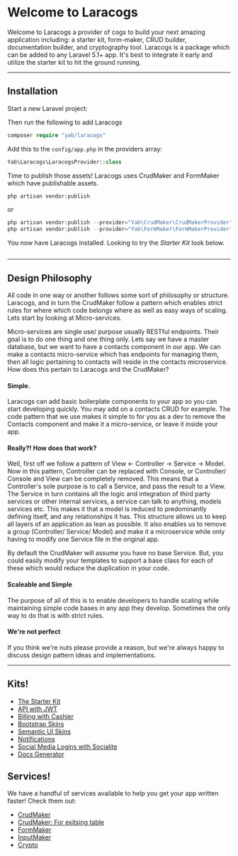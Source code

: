 # Welcome to Laracogs

Welcome to Laracogs a provider of cogs to build your next amazing application including: a starter kit, form-maker, CRUD builder, documentation builder, and cryptography tool.
Laracogs is a package which can be added to any Laravel 5.1+ app. It's best to integrate it early and utilize the starter kit to hit the ground running.

----

## Installation

Start a new Laravel project:

Then run the following to add Laracogs
```php
composer require "yab/laracogs"
```

Add this to the `config/app.php` in the providers array:
```php
Yab\Laracogs\LaracogsProvider::class
```

Time to publish those assets! Laracogs uses CrudMaker and FormMaker which have publishable assets.
```php
php artisan vendor:publish
```
or
```php
php artisan vendor:publish --provider="Yab\CrudMaker\CrudMakerProvider"
php artisan vendor:publish --provider="Yab\FormMaker\FormMakerProvider"
```


You now have Laracogs installed. Looking to try the *Starter Kit* look below.

<div class="thumbnail">
    <a href="/docs/img/screen1.jpg"><img alt="" src="/docs/img/screen1.jpg" /></a>
</div>
<div class="row">
    <div class="col-md-6">
        <div class="thumbnail">
            <a href="/docs/img/screen2.jpg"><img alt="" src="/docs/img/screen2.jpg" /></a>
        </div>
    </div>
    <div class="col-md-6">
        <div class="thumbnail">
            <a href="/docs/img/screen3.jpg"><img alt="" src="/docs/img/screen3.jpg" /></a>
        </div>
    </div>
</div>
<div class="row">
    <div class="col-md-6">
        <div class="thumbnail">
            <a href="/docs/img/screen4.jpg"><img alt="" src="/docs/img/screen4.jpg" /></a>
        </div>
    </div>
    <div class="col-md-6">
        <div class="thumbnail">
            <a href="/docs/img/screen5.jpg"><img alt="" src="/docs/img/screen5.jpg" /></a>
        </div>
    </div>
</div>

----

## Design Philosophy

All code in one way or another follows some sort of philosophy or structure. Laracogs, and in turn the CrudMaker follow a pattern which enables strict rules for where which code belongs where as well as easy ways of scaling.
Lets start by looking at Micro-services.

Micro-services are single use/ purpose usually RESTful endpoints. Their goal is to do one thing and one thing only. Lets say we have a master database, but we want to have a contacts component in our app. We can make a contacts micro-service which has endpoints for managing them, then all logic pertaining to contacts will reside in the contacts microservice. How does this pertain to Laracogs and the CrudMaker?

#### Simple.

Laracogs can add basic boilerplate components to your app so you can start developing quickly. You may add on a contacts CRUD for example. The code pattern that we use makes it simple to for you as a dev to remove the Contacts component and make it a micro-service, or leave it inside your app.

#### Really?! How does that work?

Well, first off we follow a pattern of View <- Controller -> Service -> Model. Now in this pattern, Controller can be replaced with Console, or Controller/ Console and View can be completely removed. This means that a Controller's sole purpose is to call a Service, and pass the result to a View. The Service in turn contains all the logic and integration of third party services or other internal services, a service can talk to anything, models services etc. This makes it that a model is reduced to predominantly defining itself, and any relationships it has. This structure allows us to keep all layers of an application as lean as possible. It also enables us to remove a group (Controller/ Service/ Model) and make it a microservice while only having to modify one Service file in the original app.

By default the CrudMaker will assume you have no base Service. But, you could easily modify your templates to support a base class for each of these which would reduce the duplication in your code.

#### Scaleable and Simple

The purpose of all of this is to enable developers to handle scaling while maintaining simple code bases in any app they develop. Sometimes the only way to do that is with strict rules.

#### We're not perfect

If you think we're nuts please provide a reason, but we're always happy to discuss design pattern ideas and implementations.

----

## Kits!

* [The Starter Kit](Kits/starter.md)
* [API with JWT](Kits/api.md)
* [Billing with Cashier](Kits/billing.md)
* [Bootstrap Skins](Kits/bootstrap.md)
* [Semantic UI Skins](Kits/semantic.md)
* [Notifications](Kits/notifications.md)
* [Social Media Logins with Socialite](Kits/socialite.md)
* [Docs Generator](Kits/docs.md)

## Services!

We have a handful of services available to help you get your app written faster! Check them out:

* [CrudMaker](Services/crud.md)
* [CrudMaker: For exitsing table](Services/table-crud.md)
* [FormMaker](Services/form_maker.md)
* [InputMaker](Services/input_maker.md)
* [Crypto](Services/crypto.md)
